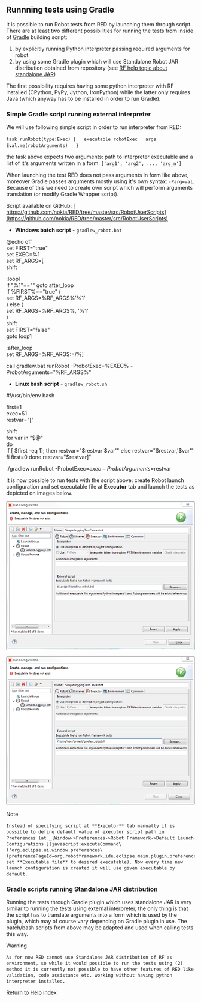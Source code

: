 ## Runnning tests using Gradle

It is possible to run Robot tests from RED by launching them through script.
There are at least two different possibilities for running the tests from
inside of [Gradle](https://gradle.org/) building script:

  1. by explicitly running Python interpreter passing required arguments for robot
  2. by using some Gradle plugin which will use Standalone Robot JAR distribution obtained from repository (see [RF help topic about standalone JAR](http://robotframework.org/robotframework/latest/RobotFrameworkUserGuide.html#standalone-jar-distribution)) 

The first possibility requires having some python interpreter with RF
installed (CPython, PyPy, Jython, IronPython) while the latter only requires
Java (which anyway has to be installed in order to run Gradle).

### Simple Gradle script running external interpreter

We will use following simple script in order to run interpreter from RED:

` task runRobot(type:Exec) {  
    executable robotExec  
    args Eval.me(robotArguments)  
} `

the task above expects two arguments: path to interpreter executable and a
list of it's arguments written in a form: `['arg1', 'arg2', ..., 'arg_n']`

When launching the test RED does not pass arguments in form like above,
moreover Gradle passes arguments mostly using it's own syntax: `-Parg=val`.
Because of this we need to create own script which will perform arguments
translation (or modify Gradle Wrapper script).

Script available on GitHub: [
https://github.com/nokia/RED/tree/master/src/RobotUserScripts](https://github.com/nokia/RED/tree/master/src/RobotUserScripts)

  * **Windows batch script** \- `gradlew_robot.bat`

@echo off  
set FIRST="true"  
set EXEC=%1  
set RF_ARGS=[  
shift  
  
:loop1  
if "%1"=="" goto after_loop  
if %FIRST%=="true" (  
    set RF_ARGS=%RF_ARGS%'%1'  
) else (  
    set RF_ARGS=%RF_ARGS%, '%1'  
)  
shift  
set FIRST="false"  
goto loop1  
  
:after_loop  
set RF_ARGS=%RF_ARGS:\=/%]  
  
call gradlew.bat runRobot -ProbotExec=%EXEC% -ProbotArguments="%RF_ARGS%"  

  * **Linux bash script** \- `gradlew_robot.sh`

#!/usr/bin/env bash  
  
first=1  
exec=$1  
restvar="["  
  
shift  
for var in "$@"  
do  
    if [ $first -eq 1]; then  
        restvar="$restvar'$var'"  
    else  
        restvar="$restvar,'$var'"  
    fi  
    first=0  
done  
restvar="$restvar]"  
  
./gradlew runRobot -ProbotExec=$exec -ProbotArguments=$restvar  

It is now possible to run tests with the script above: create Robot launch
configuration and set executable file at **Executor** tab and launch the tests
as depicted on images below.

![](images/gradle_win.png)

![](images/gradle_linux.png)

Note

    Instead of specifying script at **Executor** tab manually it is possible to define default value of executor script path in Preferences (at _[Window->Preferences->Robot Framework->Default Launch Configurations ](javascript:executeCommand\('org.eclipse.ui.window.preferences\(preferencePageId=org.robotframework.ide.eclipse.main.plugin.preferences.launch.default\)'\))_ set **Executable file** to desired executable). Now every time new launch configuration is created it will use given executable by default. 

### Gradle scripts running Standalone JAR distribution

Running the tests through Gradle plugin which uses standalone JAR is very
similar to running the tests using external interpreter, the only thing is
that the script has to translate arguments into a form which is used by the
plugin, which may of course vary depending on Gradle plugin in use. The
batch/bash scripts from above may be adapted and used when calling tests this
way.

Warning

    As for now RED cannot use Standalone JAR distribution of RF as environment, so while it would possible to run the tests using (2) method it is currently not possible to have other features of RED like validation, code assistance etc. working without having python interpreter installed. 

[Return to Help index](http://nokia.github.io/RED/help/)
